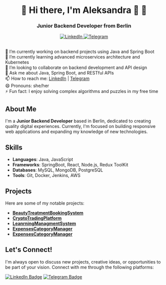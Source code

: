 
<div id="header" align="center">
    <h1> 🌟 Hi there, I'm Aleksandra 👋 🌟</h1>
    <h3>Junior Backend Developer from Berlin</h3>

<a href="https://www.linkedin.com/in/aleksandra-cheidze-371148254/">
    <img src="https://img.shields.io/badge/LinkedIn-blue?style=for-the-badge&logo=linkedin&logoColor=white" alt="LinkedIn"/>
</a>
 <a href="https://t.me/AlexaCxeidze">
        <img src="https://img.shields.io/badge/Telegram-blue?style=for-the-badge&logo=telegram&logoColor=white" alt="Telegram"/>
    </a>
    </div>


<br>🔭 I’m currently working on backend projects using Java and Spring Boot<br>
🌱 I’m currently learning advanced microservices architecture and Kubernetes<br>
👯 I’m looking to collaborate on backend development and API design<br>
💬 Ask me about Java, Spring Boot, and RESTful APIs<br>
📫 How to reach me: <a href="https://www.linkedin.com/in/aleksandra-cheidze-371148254">LinkedIn</a> | <a href="https://t.me/AlexaCxeidze">Telegram</a><br>
😄 Pronouns: she/her<br>
⚡ Fun fact: I enjoy solving complex algorithms and puzzles in my free time
## About Me

I'm a **Junior Backend Developer** based in Berlin, dedicated to creating quality digital experiences. Currently, I'm focused on building responsive web applications and expanding my knowledge of new technologies.


## Skills

- **Languages**: Java, JavaScript
- **Frameworks**: SpringBoot, React, Node.js, Redux ToolKit
- **Databases**: MySQL, MongoDB, PostgreSQL
- **Tools**: Git, Docker, Jenkins, AWS

## Projects

Here are some of my notable projects:

- **[BeautyTreatmentBookingSystem](https://github.com/AleksandraCheidze/BeautyBook)**
- **[CryptoTradingPlatform](https://github.com/AleksandraCheidze/Cassandra_Trading.git)**
- **[LeanrningManagmentSystem](https://github.com/AleksandraCheidze/LMS.git)**
- **[ExpensesCategoryManager](https://github.com/AleksandraCheidze/ExpensesCategoryManager.git)**
- **[ExpensesCategoryManager](https://github.com/AleksandraCheidze/React-Sneakers.git)**


## Let's Connect!

I'm always open to discuss new projects, creative ideas, or opportunities to be part of your vision. Connect with me through the following platforms:

[![LinkedIn Badge](https://img.shields.io/badge/-LinkedIn-blue?style=flat-square&logo=Linkedin&logoColor=white&link=linkedin-url)](linkedin-url)
[![Telegram Badge](https://img.shields.io/badge/-Telegram-blue?style=flat-square&logo=Telegram&logoColor=white&link=telegram-url)](telegram-url)


